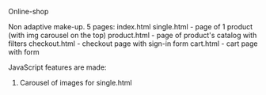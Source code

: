 Online-shop

Non adaptive make-up. 5 pages:
index.html
single.html - page of 1 product (with img carousel on the top)
product.html - page of product's catalog with filters
checkout.html - checkout page with sign-in form
cart.html - cart page with form

JavaScript features are made:
1) Carousel of images for single.html